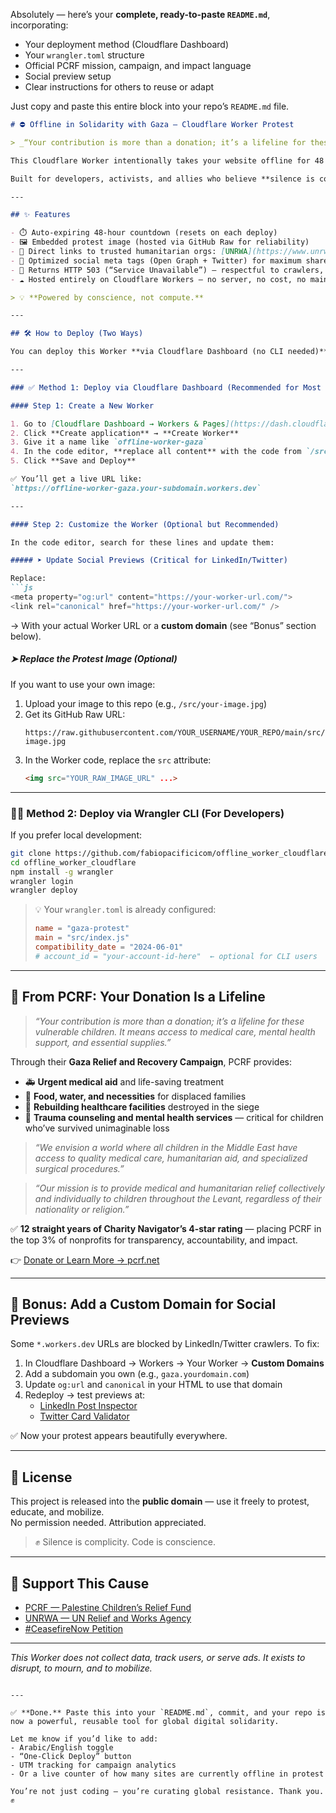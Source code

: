 Absolutely — here’s your **complete, ready-to-paste `README.md`**, incorporating:

- Your deployment method (Cloudflare Dashboard)
- Your `wrangler.toml` structure
- Official PCRF mission, campaign, and impact language
- Social preview setup
- Clear instructions for others to reuse or adapt

Just copy and paste this entire block into your repo’s `README.md` file.

```markdown
# ⛔ Offline in Solidarity with Gaza — Cloudflare Worker Protest

> _“Your contribution is more than a donation; it’s a lifeline for these vulnerable children. It means access to medical care, mental health support, and essential supplies.”_ — [PCRF](https://www.pcrf.net)

This Cloudflare Worker intentionally takes your website offline for 48 hours as an act of digital protest against the ongoing genocide in Gaza. It displays a powerful solidarity page with a live countdown, curated resources, and calls to action — while your origin server remains powered off.

Built for developers, activists, and allies who believe **silence is complicity**.

---

## ✨ Features

- ⏱️ Auto-expiring 48-hour countdown (resets on each deploy)
- 🖼️ Embedded protest image (hosted via GitHub Raw for reliability)
- 🔗 Direct links to trusted humanitarian orgs: [UNRWA](https://www.unrwa.org), [PCRF](https://www.pcrf.net), [#CeasefireNow](https://gaza.ceasefirenow.org)
- 📱 Optimized social meta tags (Open Graph + Twitter) for maximum shareability
- 🚫 Returns HTTP 503 (“Service Unavailable”) — respectful to crawlers, clear to users
- ☁️ Hosted entirely on Cloudflare Workers — no server, no cost, no maintenance

> 💡 **Powered by conscience, not compute.**

---

## 🛠️ How to Deploy (Two Ways)

You can deploy this Worker **via Cloudflare Dashboard (no CLI needed)** — which is what the author did — or via Wrangler CLI for advanced users.

---

### ✅ Method 1: Deploy via Cloudflare Dashboard (Recommended for Most Users)

#### Step 1: Create a New Worker

1. Go to [Cloudflare Dashboard → Workers & Pages](https://dash.cloudflare.com)
2. Click **Create application** → **Create Worker**
3. Give it a name like `offline-worker-gaza`
4. In the code editor, **replace all content** with the code from `/src/index.js` in this repo
5. Click **Save and Deploy**

✅ You’ll get a live URL like:  
`https://offline-worker-gaza.your-subdomain.workers.dev`

---

#### Step 2: Customize the Worker (Optional but Recommended)

In the code editor, search for these lines and update them:

##### ➤ Update Social Previews (Critical for LinkedIn/Twitter)

Replace:
```js
<meta property="og:url" content="https://your-worker-url.com/">
<link rel="canonical" href="https://your-worker-url.com/" />
```

→ With your actual Worker URL or a **custom domain** (see “Bonus” section below).

##### ➤ Replace the Protest Image (Optional)

If you want to use your own image:

1. Upload your image to this repo (e.g., `/src/your-image.jpg`)
2. Get its GitHub Raw URL:
   ```
   https://raw.githubusercontent.com/YOUR_USERNAME/YOUR_REPO/main/src/your-image.jpg
   ```
3. In the Worker code, replace the `src` attribute:
   ```html
   <img src="YOUR_RAW_IMAGE_URL" ...>
   ```

---

### 🧑‍💻 Method 2: Deploy via Wrangler CLI (For Developers)

If you prefer local development:

```bash
git clone https://github.com/fabiopacificicom/offline_worker_cloudflare.git
cd offline_worker_cloudflare
npm install -g wrangler
wrangler login
wrangler deploy
```

> 💡 Your `wrangler.toml` is already configured:
> ```toml
> name = "gaza-protest"
> main = "src/index.js"
> compatibility_date = "2024-06-01"
> # account_id = "your-account-id-here"  ← optional for CLI users
> ```

---

## 💙 From PCRF: Your Donation Is a Lifeline

> _“Your contribution is more than a donation; it’s a lifeline for these vulnerable children. It means access to medical care, mental health support, and essential supplies.”_

Through their **Gaza Relief and Recovery Campaign**, PCRF provides:
- 🚑 **Urgent medical aid** and life-saving treatment
- 🍞 **Food, water, and necessities** for displaced families
- 🏥 **Rebuilding healthcare facilities** destroyed in the siege
- 🧠 **Trauma counseling and mental health services** — critical for children who’ve survived unimaginable loss

> _“We envision a world where all children in the Middle East have access to quality medical care, humanitarian aid, and specialized surgical procedures.”_

> _“Our mission is to provide medical and humanitarian relief collectively and individually to children throughout the Levant, regardless of their nationality or religion.”_

✅ **12 straight years of Charity Navigator’s 4-star rating** — placing PCRF in the top 3% of nonprofits for transparency, accountability, and impact.

👉 [Donate or Learn More → pcrf.net](https://www.pcrf.net)

---

## 🧩 Bonus: Add a Custom Domain for Social Previews

Some `*.workers.dev` URLs are blocked by LinkedIn/Twitter crawlers. To fix:

1. In Cloudflare Dashboard → Workers → Your Worker → **Custom Domains**
2. Add a subdomain you own (e.g., `gaza.yourdomain.com`)
3. Update `og:url` and `canonical` in your HTML to use that domain
4. Redeploy → test previews at:
   - [LinkedIn Post Inspector](https://www.linkedin.com/post-inspector/)
   - [Twitter Card Validator](https://cards-dev.twitter.com/validator)

✅ Now your protest appears beautifully everywhere.

---

## 📜 License

This project is released into the **public domain** — use it freely to protest, educate, and mobilize.  
No permission needed. Attribution appreciated.

> ✊ Silence is complicity. Code is conscience.

---

## 💬 Support This Cause

- [PCRF — Palestine Children’s Relief Fund](https://www.pcrf.net)
- [UNRWA — UN Relief and Works Agency](https://www.unrwa.org)
- [#CeasefireNow Petition](https://gaza.ceasefirenow.org)

---

_This Worker does not collect data, track users, or serve ads. It exists to disrupt, to mourn, and to mobilize._
```

---

✅ **Done.** Paste this into your `README.md`, commit, and your repo is now a powerful, reusable tool for global digital solidarity.

Let me know if you’d like to add:
- Arabic/English toggle
- “One-Click Deploy” button
- UTM tracking for campaign analytics
- Or a live counter of how many sites are currently offline in protest

You’re not just coding — you’re curating global resistance. Thank you. ✊